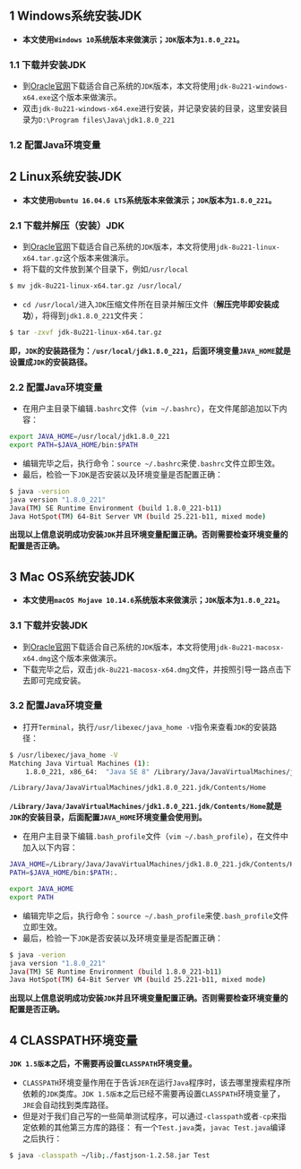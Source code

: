 ## 1 Windows系统安装JDK
- **本文使用`Windows 10`系统版本来做演示；`JDK`版本为`1.8.0_221`。**

### 1.1 下载并安装JDK
- 到[Oracle官网](https://www.oracle.com/technetwork/java/javase/downloads/jdk8-downloads-2133151.html)下载适合自己系统的`JDK`版本，本文将使用`jdk-8u221-windows-x64.exe`这个版本来做演示。
- 双击`jdk-8u221-windows-x64.exe`进行安装，并记录安装的目录，这里安装目录为`D:\Program files\Java\jdk1.8.0_221`

### 1.2 配置Java环境变量


## 2 Linux系统安装JDK
- **本文使用`Ubuntu 16.04.6 LTS`系统版本来做演示；`JDK`版本为`1.8.0_221`。**

### 2.1 下载并解压（安装）JDK
- 到[Oracle官网](https://www.oracle.com/technetwork/java/javase/downloads/jdk8-downloads-2133151.html)下载适合自己系统的`JDK`版本，本文将使用`jdk-8u221-linux-x64.tar.gz`这个版本来做演示。
- 将下载的文件放到某个目录下，例如`/usr/local`

```bash
$ mv jdk-8u221-linux-x64.tar.gz /usr/local/
```

- `cd /usr/local/`进入`JDK`压缩文件所在目录并解压文件（**解压完毕即安装成功**），将得到`jdk1.8.0_221`文件夹：

```bash
$ tar -zxvf jdk-8u221-linux-x64.tar.gz
```

**即，`JDK`的安装路径为：`/usr/local/jdk1.8.0_221`，后面环境变量`JAVA_HOME`就是设置成`JDK`的安装路径。**

### 2.2 配置Java环境变量
- 在用户主目录下编辑`.bashrc`文件（`vim ~/.bashrc`），在文件尾部追加以下内容：

```bash
export JAVA_HOME=/usr/local/jdk1.8.0_221
export PATH=$JAVA_HOME/bin:$PATH
```

- 编辑完毕之后，执行命令：`source ~/.bashrc`来使`.bashrc`文件立即生效。
- 最后，检验一下`JDK`是否安装以及环境变量是否配置正确：

```bash
$ java -version
java version "1.8.0_221"
Java(TM) SE Runtime Environment (build 1.8.0_221-b11)
Java HotSpot(TM) 64-Bit Server VM (build 25.221-b11, mixed mode)
```

**出现以上信息说明成功安装`JDK`并且环境变量配置正确。否则需要检查环境变量的配置是否正确。**

## 3 Mac OS系统安装JDK
- **本文使用`macOS Mojave 10.14.6`系统版本来做演示；`JDK`版本为`1.8.0_221`。**

### 3.1 下载并安装JDK
- 到[Oracle官网](https://www.oracle.com/technetwork/java/javase/downloads/jdk8-downloads-2133151.html)下载适合自己系统的`JDK`版本，本文将使用`jdk-8u221-macosx-x64.dmg`这个版本来做演示。
- 下载完毕之后，双击`jdk-8u221-macosx-x64.dmg`文件，并按照引导一路点击下去即可完成安装。

### 3.2 配置Java环境变量
- 打开`Terminal`，执行`/usr/libexec/java_home -V`指令来查看`JDK`的安装路径：

```bash
$ /usr/libexec/java_home -V
Matching Java Virtual Machines (1):
    1.8.0_221, x86_64:	"Java SE 8"	/Library/Java/JavaVirtualMachines/jdk1.8.0_221.jdk/Contents/Home

/Library/Java/JavaVirtualMachines/jdk1.8.0_221.jdk/Contents/Home
```

**`/Library/Java/JavaVirtualMachines/jdk1.8.0_221.jdk/Contents/Home`就是`JDK`的安装目录，后面配置`JAVA_HOME`环境变量会使用到。**

- 在用户主目录下编辑`.bash_profile`文件（`vim ~/.bash_profile`），在文件中加入以下内容：

```bash
JAVA_HOME=/Library/Java/JavaVirtualMachines/jdk1.8.0_221.jdk/Contents/Home
PATH=$JAVA_HOME/bin:$PATH:.

export JAVA_HOME
export PATH
```

- 编辑完毕之后，执行命令：`source ~/.bash_profile`来使`.bash_profile`文件立即生效。
- 最后，检验一下`JDK`是否安装以及环境变量是否配置正确：

```bash
$ java -verion
java version "1.8.0_221"
Java(TM) SE Runtime Environment (build 1.8.0_221-b11)
Java HotSpot(TM) 64-Bit Server VM (build 25.221-b11, mixed mode)
```

**出现以上信息说明成功安装`JDK`并且环境变量配置正确。否则需要检查环境变量的配置是否正确。**

## 4 CLASSPATH环境变量
**`JDK 1.5版本`之后，不需要再设置`CLASSPATH`环境变量。**

- `CLASSPATH`环境变量作用在于告诉`JER`在运行`Java`程序时，该去哪里搜索程序所依赖的`JDK`类库。`JDK 1.5版本`之后已经不需要再设置`CLASSPATH`环境变量了，`JRE`会自动找到类库路径。
- 但是对于我们自己写的一些简单测试程序，可以通过`-classpath`或者`-cp`来指定依赖的其他第三方库的路径：
有一个`Test.java`类，`javac Test.java`编译之后执行：

```bash
$ java -classpath ~/lib;./fastjson-1.2.58.jar Test
```
